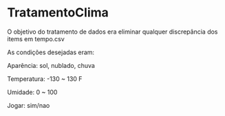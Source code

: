 # TratamentoClima
O objetivo do tratamento de dados era eliminar qualquer discrepância dos items em tempo.csv

As condições desejadas eram:


Aparência: sol, nublado, chuva

Temperatura: -130 ~ 130 F 

Umidade: 0 ~ 100

Jogar: sim/nao
